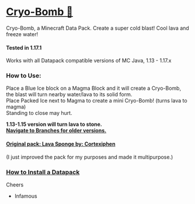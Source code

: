 # [Cryo-Bomb 🎥](https://youtu.be/pgQl1X-ksjs)
Cryo-Bomb, a Minecraft Data Pack.  Create a super cold blast!  Cool lava and freeze water!

#### Tested in 1.17.1
Works with all Datapack compatible versions of MC Java, 1.13 - 1.17.x

### How to Use:
Place a Blue Ice block on a Magma Block and it will create a Cryo-Bomb, the blast will turn nearby water/lava to its solid form.  
Place Packed Ice next to Magma to create a mini Cryo-Bomb! (turns lava to magma)  
Standing to close may hurt.

__1.13-1.15 version will turn lava to stone.  
[Navigate to Branches for older versions.](https://github.com/InfamousMusicify/Cryo-Bomb/branches)__   

#### [Original pack: Lava Sponge by: Cortexiphen](https://www.planetminecraft.com/data-pack/lava-sponges-1-16/)  
(I just improved the pack for my purposes and made it multipurpose.)

### [How to Install a Datapack](https://www.youtube.com/watch?v=4Dxzw12TQcg)  

Cheers  
- Infamous  
